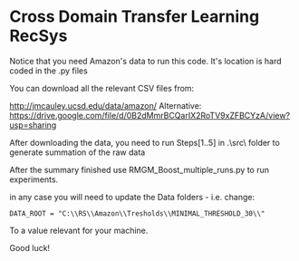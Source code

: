 # Cross Domain Transfer Learning RecSys

Notice that you need Amazon's data to run this code.
It's location is hard coded in the .py files


You can download all the relevant CSV files from:

http://jmcauley.ucsd.edu/data/amazon/
Alternative: https://drive.google.com/file/d/0B2dMmrBCQarIX2RoTV9xZFBCYzA/view?usp=sharing

After downloading the data, you need to run Steps[1..5] in .\src\ folder to generate summation of the raw data

After the summary finished use RMGM_Boost_multiple_runs.py to run experiments.

in any case you will need to update the Data folders - i.e. change:
 ```
 DATA_ROOT = "C:\\RS\\Amazon\\Tresholds\\MINIMAL_THRESHOLD_30\\"
 ```
 To a value relevant for your machine.
 
 Good luck!

